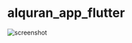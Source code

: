 # alquran_app_flutter


![screenshot](https://daengweb.id/uploads/galeri/1/Flutter/aplikasi_quran_flutter_-_list_surah-optimize.png)
